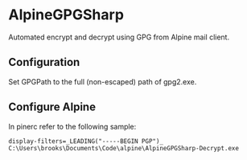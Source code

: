 # AlpineGPGSharp
Automated encrypt and decrypt using GPG from Alpine mail client.

## Configuration

Set GPGPath to the full (non-escaped) path of gpg2.exe.

## Configure Alpine

In pinerc refer to the following sample:

```
display-filters=_LEADING("-----BEGIN PGP")_ C:\Users\brooks\Documents\Code\alpine\AlpineGPGSharp-Decrypt.exe
```
